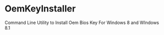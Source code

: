 OemKeyInstaller
===============

Command Line Utility to Install Oem Bios Key For Windows 8 and WIndows 8.1
